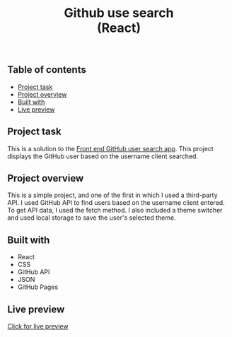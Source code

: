 <h1 align="center">
  Github use search <br/> 
  (React)
</h1>
<br>

## Table of contents

- [Project task](#project-task)
- [Project overview](#project-overview)
- [Built with](#built-with)
- [Live preview](#live-preview)

## Project task

This is a solution to the [Front end GitHub user search app](https://www.frontendmentor.io/challenges/github-user-search-app-Q09YOgaH6). This project displays the GitHub user based on the username client searched.

## Project overview

This is a simple project, and one of the first in which I used a third-party API. I used GitHub API to find users based on the username client entered. To get API data, I used the fetch method. I also included a theme switcher and used local storage to save the user's selected theme.


## Built with

- React
- CSS
- GitHub API
- JSON
- GitHub Pages

## Live preview

[Click for live preview](https://jeko10.github.io/Github-user-search/)
